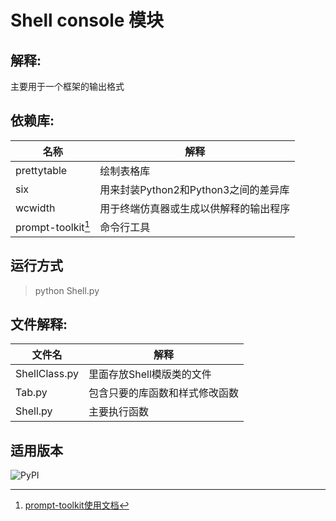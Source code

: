 # Shell console 模块
## 解释:
主要用于一个框架的输出格式

## 依赖库:
|名称           |解释|
|----          |----|
|prettytable   |绘制表格库|
|six           |用来封装Python2和Python3之间的差异库|
|wcwidth       |用于终端仿真器或生成以供解释的输出程序|
|prompt-toolkit[^1]|命令行工具|
[^1]: [prompt-toolkit使用文档](http://python-prompt-toolkit.readthedocs.io/en/stable/pages/building_prompts.html)

## 运行方式
> python Shell.py

## 文件解释:
|文件名|解释|
|----|----|
|ShellClass.py|里面存放Shell模版类的文件|
|Tab.py       |包含只要的库函数和样式修改函数|
|Shell.py     |主要执行函数|

## 适用版本
![PyPI](https://img.shields.io/pypi/pyversions/Django.svg?style=plastic)